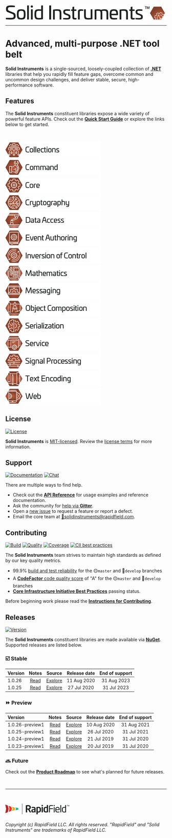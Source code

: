 <!--
Copyright (c) RapidField LLC. Licensed under the MIT License. See LICENSE.txt in the project root for license information.
-->

![Solid Instruments](SolidInstruments.Logo.Color.Transparent.500w.png)
- - -

# Advanced, multi-purpose .NET tool belt

**Solid Instruments** is a single-sourced, loosely-coupled collection of [**.NET**](https://dotnet.microsoft.com/learn/dotnet/what-is-dotnet) libraries that help you rapidly fill feature gaps, overcome common and uncommon design challenges, and deliver stable, secure, high-performance software.

## Features

The **Solid Instruments** constituent libraries expose a wide variety of powerful feature APIs. Check out the [**Quick Start Guide**](https://www.solidinstruments.com/articles/QuickStartGuide.html) or explore the links below to get started.

<br />

[![Collections](doc/images/Label.Collections.300w.png)](src/RapidField.SolidInstruments.Collections/README.md)
[![Command](doc/images/Label.Command.300w.png)](src/RapidField.SolidInstruments.Command/README.md)
[![Core](doc/images/Label.Core.300w.png)](src/RapidField.SolidInstruments.Core/README.md)
[![Cryptography](doc/images/Label.Cryptography.300w.png)](src/RapidField.SolidInstruments.Cryptography/README.md)
[![Data Access](doc/images/Label.DataAccess.300w.png)](src/RapidField.SolidInstruments.DataAccess/README.md)
[![Event Authoring](doc/images/Label.EventAuthoring.300w.png)](src/RapidField.SolidInstruments.EventAuthoring/README.md)
[![Inversion of Control](doc/images/Label.InversionOfControl.300w.png)](src/RapidField.SolidInstruments.InversionOfControl/README.md)
[![Mathematics](doc/images/Label.Mathematics.300w.png)](src/RapidField.SolidInstruments.Mathematics/README.md)
[![Messaging](doc/images/Label.Messaging.300w.png)](src/RapidField.SolidInstruments.Messaging/README.md)
[![Object Composition](doc/images/Label.ObjectComposition.300w.png)](src/RapidField.SolidInstruments.ObjectComposition/README.md)
[![Serialization](doc/images/Label.Serialization.300w.png)](src/RapidField.SolidInstruments.Serialization/README.md)
[![Service](doc/images/Label.Service.300w.png)](src/RapidField.SolidInstruments.Service/README.md)
[![Signal Processing](doc/images/Label.SignalProcessing.300w.png)](src/RapidField.SolidInstruments.SignalProcessing/README.md)
[![Text Encoding](doc/images/Label.TextEncoding.300w.png)](src/RapidField.SolidInstruments.TextEncoding/README.md)
[![Web](doc/images/Label.Web.300w.png)](src/RapidField.SolidInstruments.Web/README.md)

## License

[![License](https://img.shields.io/github/license/rapidfield/solid-instruments?style=flat&color=lightseagreen&label=license&logo=open-access&logoColor=lightgrey)](https://github.com/RapidField/solid-instruments/blob/master/LICENSE.txt)

**Solid Instruments** is [MIT-licensed](https://en.wikipedia.org/wiki/MIT_License). Review the [license terms](LICENSE.txt) for more information.

## Support

[![Documentation](https://img.shields.io/badge/documentation-website-tan?style=flat&logo=buffer&logoColor=lightgrey)](https://www.solidinstruments.com)
[![Chat](https://img.shields.io/gitter/room/rapidfield/solid-instruments?style=flat&color=darkslateblue&label=chat&logo=gitter&logoColor=lightgrey)](https://gitter.im/RapidField/solid-instruments)

There are multiple ways to find help.

- Check out the [**API Reference**](https://www.solidinstruments.com/api) for usage examples and reference documentation.
- Ask the community for [help via **Gitter**](https://gitter.im/RapidField/solid-instruments).
- Open a [new issue](https://github.com/RapidField/solid-instruments/issues/new/choose) to request a feature or report a defect.
- Email the core team at [:email:solidinstruments@rapidfield.com](mailto:solidinstruments@rapidfield.com).

## Contributing

[![Build](https://img.shields.io/appveyor/ci/rapidfield/solid-instruments?style=flat&label=build&logo=appveyor&logoColor=lightgrey)](https://ci.appveyor.com/project/rapidfield/solid-instruments/branch/master)
[![Quality](https://img.shields.io/codefactor/grade/github/rapidfield/solid-instruments/master.svg?style=flat&label=quality&logo=codeforces&logoColor=lightgrey)](https://www.codefactor.io/repository/github/rapidfield/solid-instruments)
[![Coverage](https://img.shields.io/codecov/c/github/RapidField/solid-instruments?color=brightgreen&label=coverage&logo=codecov&logoColor=lightgrey)](https://codecov.io/gh/rapidfield/solid-instruments)
[![CII best practices](https://img.shields.io/cii/level/3063?&style=flat&label=cii+best+practices&logo=linux-foundation&logoColor=lightgrey)](https://bestpractices.coreinfrastructure.org/en/projects/3063)

The **Solid Instruments** team strives to maintain high standards as defined by our key quality metrics.

- 99.9% [build and test reliability](https://ci.appveyor.com/project/rapidfield/solid-instruments/history) for the :yellow_circle:`master` and :large_blue_circle:`develop` branches
- A [**CodeFactor** code quality score](https://www.codefactor.io/repository/github/rapidfield/solid-instruments/branches) of "A" for the :yellow_circle:`master` and :large_blue_circle:`develop` branches
- [**Core Infrastructure Initiative Best Practices**](https://www.coreinfrastructure.org/programs/badge-program/) passing status.

Before beginning work please read the [**Instructions for Contributing**](CONTRIBUTING.md).

## Releases

[![Version](https://img.shields.io/nuget/vpre/RapidField.SolidInstruments.Core.svg?style=flat&color=blue&label=version&logo=nuget&logoColor=lightgrey)](https://www.nuget.org/packages?q=title%3ARapidField.SolidInstruments)

The **Solid Instruments** constituent libraries are made available via [**NuGet**](https://docs.microsoft.com/en-us/nuget/quickstart/install-and-use-a-package-in-visual-studio). Supported releases are listed below.

### :ballot_box_with_check: Stable

| Version | Notes                               | Source                                                                  | Release date | End of support |
| :------ | :---------------------------------: | :---------------------------------------------------------------------: | :----------: | :------------: |
| 1.0.26  | [Read](doc/releasenotes/v1.0.26.md) | [Explore](https://github.com/RapidField/solid-instruments/tree/v1.0.26) | 11 Aug 2020  | 31 Aug 2023    |
| 1.0.25  | [Read](doc/releasenotes/v1.0.25.md) | [Explore](https://github.com/RapidField/solid-instruments/tree/v1.0.25) | 27 Jul 2020  | 31 Jul 2023    |

### :fast_forward: Preview

| Version         | Notes                               | Source                                                                           | Release date | End of support |
| :-------------- | :---------------------------------: | :------------------------------------------------------------------------------: | :----------: | :------------: |
| 1.0.26-preview1 | [Read](doc/releasenotes/v1.0.26.md) | [Explore](https://github.com/RapidField/solid-instruments/tree/v1.0.26-preview1) | 10 Aug 2020  | 31 Aug 2021    |
| 1.0.25-preview1 | [Read](doc/releasenotes/v1.0.25.md) | [Explore](https://github.com/RapidField/solid-instruments/tree/v1.0.25-preview1) | 26 Jul 2020  | 31 Jul 2021    |
| 1.0.24-preview1 | [Read](doc/releasenotes/v1.0.24.md) | [Explore](https://github.com/RapidField/solid-instruments/tree/v1.0.24-preview1) | 21 Jul 2019  | 31 Jul 2020    |
| 1.0.23-preview1 | [Read](doc/releasenotes/v1.0.23.md) | [Explore](https://github.com/RapidField/solid-instruments/tree/v1.0.23-preview1) | 20 Jul 2019  | 31 Jul 2020    |

### :soon: Future

Check out the [**Product Roadmap**](ROADMAP.md) to see what's planned for future releases.

<br />

- - -

<br />

[![RapidField](RapidField.Logo.Color.Black.Transparent.200w.png)](https://www.rapidfield.com)

###### Copyright (c) RapidField LLC. All rights reserved. "RapidField" and "Solid Instruments" are trademarks of RapidField LLC.